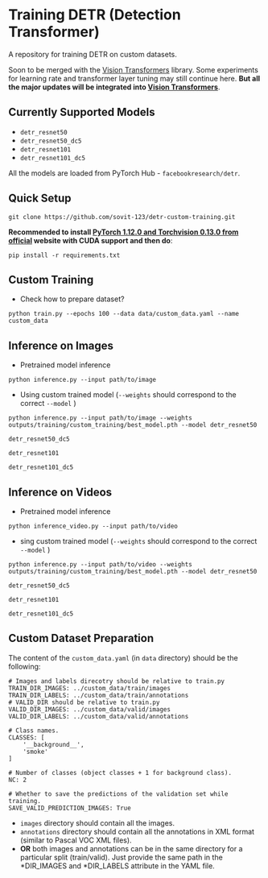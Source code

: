 # Training DETR (Detection Transformer)



A repository for training DETR on custom datasets.

Soon to be merged with the [Vision Transformers](https://github.com/sovit-123/vision_transformers) library. Some experiments for learning rate and transformer layer tuning may still continue here. **But all the major updates will be integrated into [Vision Transformers](https://github.com/sovit-123/vision_transformers)**.

## Currently Supported Models

* `detr_resnet50`
* `detr_resnet50_dc5`
* `detr_resnet101`
* `detr_resnet101_dc5`

All the models are loaded from PyTorch Hub - `facebookresearch/detr`.

## Quick Setup

```
git clone https://github.com/sovit-123/detr-custom-training.git
```

**Recommended to install [PyTorch 1.12.0 and Torchvision 0.13.0 from official](https://pytorch.org/get-started/previous-versions/#v1120) website with CUDA support and then do**:  

```
pip install -r requirements.txt
```

## Custom Training

* Check how to prepare dataset?

```
python train.py --epochs 100 --data data/custom_data.yaml --name custom_data
```

## Inference on Images

* Pretrained model inference

```
python inference.py --input path/to/image
```

* Using custom trained model (`--weights` should correspond to the correct `--model` )

```
python inference.py --input path/to/image --weights outputs/training/custom_training/best_model.pth --model detr_resnet50
                                                                                                            detr_resnet50_dc5
                                                                                                            detr_resnet101
                                                                                                            detr_resnet101_dc5
```

## Inference on Videos

* Pretrained model inference

```
python inference_video.py --input path/to/video
```

* sing custom trained model (`--weights` should correspond to the correct `--model` )

```
python inference.py --input path/to/video --weights outputs/training/custom_training/best_model.pth --model detr_resnet50
                                                                                                            detr_resnet50_dc5
                                                                                                            detr_resnet101
                                                                                                            detr_resnet101_dc5
```

## Custom Dataset Preparation

The content of the `custom_data.yaml` (in `data` directory) should be the following:

```
# Images and labels direcotry should be relative to train.py
TRAIN_DIR_IMAGES: ../custom_data/train/images
TRAIN_DIR_LABELS: ../custom_data/train/annotations
# VALID_DIR should be relative to train.py
VALID_DIR_IMAGES: ../custom_data/valid/images
VALID_DIR_LABELS: ../custom_data/valid/annotations

# Class names.
CLASSES: [
    '__background__',
    'smoke'
]

# Number of classes (object classes + 1 for background class).
NC: 2

# Whether to save the predictions of the validation set while training.
SAVE_VALID_PREDICTION_IMAGES: True
```

* `images` directory should contain all the images.
* `annotations` directory should contain all the annotations in XML format (similar to Pascal VOC XML files).
* **OR** both images and annotations can be in the same directory for a particular split (train/valid). Just provide the same path in the *DIR_IMAGES and *DIR_LABELS attribute in the YAML file.
